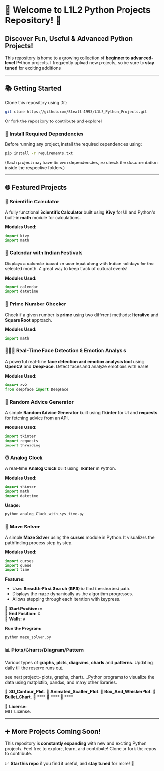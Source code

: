 # 🌟 **Welcome to L1L2 Python Projects Repository!** 🌟  

## **Discover Fun, Useful & Advanced Python Projects!**  
This repository is home to a growing collection of **beginner to advanced-level** Python projects. I frequently upload new projects, so be sure to **stay tuned** for exciting additions!  

---

## **📚 Getting Started**  
Clone this repository using Git:  
```bash  
git clone https://github.com/Stealth1993/L1L2_Python_Projects.git  
```
Or fork the repository to contribute and explore!  

### **📝 Install Required Dependencies**  
Before running any project, install the required dependencies using:  
```bash  
pip install -r requirements.txt  
```
(Each project may have its own dependencies, so check the documentation inside the respective folders.)  

---

## **🌐 Featured Projects**  
### 🎯 **Scientific Calculator**  
A fully functional **Scientific Calculator** built using **Kivy** for UI and Python's built-in **math** module for calculations.  

**Modules Used:**  
```python  
import kivy  
import math  
```

### 🌟 **Calendar with Indian Festivals**  
Displays a calendar based on user input along with Indian holidays for the selected month. A great way to keep track of cultural events!  

**Modules Used:**  
```python  
import calendar  
import datetime  
```

### 🔢 **Prime Number Checker**  
Check if a given number is **prime** using two different methods: **Iterative** and **Square Root** approach.  

**Modules Used:**  
```python  
import math  
```

### 👨‍👩‍👦 **Real-Time Face Detection & Emotion Analysis**  
A powerful real-time **face detection and emotion analysis tool** using **OpenCV** and **DeepFace**. Detect faces and analyze emotions with ease!  

**Modules Used:**  
```python  
import cv2  
from deepface import DeepFace  
```

### 🎯 **Random Advice Generator**  
A simple **Random Advice Generator** built using **Tkinter** for UI and **requests** for fetching advice from an API.  

**Modules Used:**  
```python  
import tkinter  
import requests  
import threading  
```
### ⏰ **Analog Clock**  
A real-time **Analog Clock** built using **Tkinter** in Python.  

**Modules Used:**  
```python  
import tkinter  
import math  
import datetime  
```  

**Usage:**  
```sh  
python analog_Clock_with_sys_time.py  
```  

### 🏁 **Maze Solver**  
A simple **Maze Solver** using the **curses** module in Python. It visualizes the pathfinding process step by step.

**Modules Used:**  
```python
import curses  
import queue  
import time  
```

**Features:**  
- Uses **Breadth-First Search (BFS)** to find the shortest path.  
- Displays the maze dynamically as the algorithm progresses.  
- Allows stepping through each iteration with keypress.  

🔹 **Start Position:** `O`  
🔹 **End Position:** `X`  
🔹 **Walls:** `#`  

**Run the Program:**  
```sh
python maze_solver.py
```

### 📊 **Plots/Charts/Diagram/Pattern** 
Various types of **graphs**, **plots**, **diagrams**, **charts** and **patterns**.
Updating daily till the reserve runs out.

see next project:- plots, graphs, charts....Python programs to visualize the data using matplotlib, pandas, and many other libraries.

🔹 **3D_Contour_Plot**. 
🔹 **Animated_Scatter_Plot**. 
🔹 **Box_And_WhiskerPlot**. 
🔹 **Bullet_Chart**. 
🔹 ****
🔹 ****
🔹 ****

📜 **License:**  
MIT License.

---

## **➕ More Projects Coming Soon!**  
This repository is **constantly expanding** with new and exciting Python projects. Feel free to explore, learn, and contribute! Clone or fork the repos to contribute.  

📈 **Star this repo** if you find it useful, and **stay tuned** for more! 💟  

